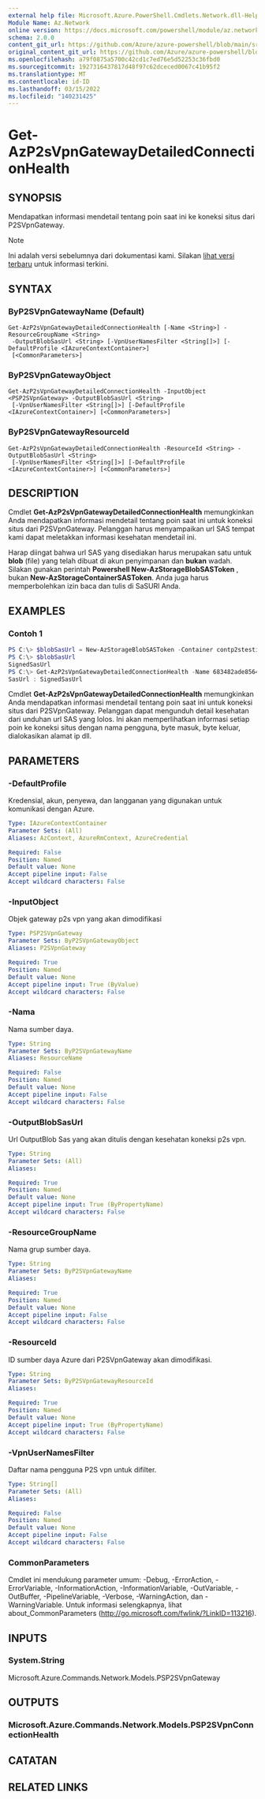 ```yaml
---
external help file: Microsoft.Azure.PowerShell.Cmdlets.Network.dll-Help.xml
Module Name: Az.Network
online version: https://docs.microsoft.com/powershell/module/az.network/get-azp2svpngatewaydetailedconnectionhealth
schema: 2.0.0
content_git_url: https://github.com/Azure/azure-powershell/blob/main/src/Network/Network/help/Get-AzP2sVpnGatewayDetailedConnectionHealth.md
original_content_git_url: https://github.com/Azure/azure-powershell/blob/main/src/Network/Network/help/Get-AzP2sVpnGatewayDetailedConnectionHealth.md
ms.openlocfilehash: a79f0875a5700c42cd1c7ed76e5d52253c36fbd0
ms.sourcegitcommit: 1927316437817d48f97c62dceced0067c41b95f2
ms.translationtype: MT
ms.contentlocale: id-ID
ms.lasthandoff: 03/15/2022
ms.locfileid: "140231425"
---
```

# Get-AzP2sVpnGatewayDetailedConnectionHealth

## SYNOPSIS
Mendapatkan informasi mendetail tentang poin saat ini ke koneksi situs dari P2SVpnGateway.

> [!NOTE]
>Ini adalah versi sebelumnya dari dokumentasi kami. Silakan [lihat versi terbaru](/powershell/module/az.network/get-azp2svpngatewaydetailedconnectionhealth) untuk informasi terkini.

## SYNTAX

### ByP2SVpnGatewayName (Default)
```
Get-AzP2sVpnGatewayDetailedConnectionHealth [-Name <String>] -ResourceGroupName <String>
 -OutputBlobSasUrl <String> [-VpnUserNamesFilter <String[]>] [-DefaultProfile <IAzureContextContainer>]
 [<CommonParameters>]
```

### ByP2SVpnGatewayObject
```
Get-AzP2sVpnGatewayDetailedConnectionHealth -InputObject <PSP2SVpnGateway> -OutputBlobSasUrl <String>
 [-VpnUserNamesFilter <String[]>] [-DefaultProfile <IAzureContextContainer>] [<CommonParameters>]
```

### ByP2SVpnGatewayResourceId
```
Get-AzP2sVpnGatewayDetailedConnectionHealth -ResourceId <String> -OutputBlobSasUrl <String>
 [-VpnUserNamesFilter <String[]>] [-DefaultProfile <IAzureContextContainer>] [<CommonParameters>]
```

## DESCRIPTION
Cmdlet **Get-AzP2sVpnGatewayDetailedConnectionHealth** memungkinkan Anda mendapatkan informasi mendetail tentang poin saat ini untuk koneksi situs dari P2SVpnGateway. Pelanggan harus menyampaikan url SAS tempat kami dapat meletakkan informasi kesehatan mendetail ini.

Harap diingat bahwa url SAS yang disediakan harus merupakan satu untuk **blob** (file) yang telah dibuat di akun penyimpanan dan **bukan** wadah. Silakan gunakan perintah **Powershell New-AzStorageBlobSASToken** , bukan **New-AzStorageContainerSASToken**. Anda juga harus memperbolehkan izin baca dan tulis di SaSURl Anda. 

## EXAMPLES

### Contoh 1
```powershell
PS C:\> $blobSasUrl = New-AzStorageBlobSASToken -Container contp2stesting -Blob emptyfile.txt -Context $context -Permission "rwd" -StartTime $now.AddHours(-1) -ExpiryTime $now.AddDays(1) -FullUri
PS C:\> $blobSasUrl
SignedSasUrl
PS C:\> Get-AzP2sVpnGatewayDetailedConnectionHealth -Name 683482ade8564515aed4b8448c9757ea-westus-gw -ResourceGroupName P2SCortexGATesting -OutputBlobSasUrl $blobSasUrl
SasUrl : SignedSasUrl
```

Cmdlet **Get-AzP2sVpnGatewayDetailedConnectionHealth** memungkinkan Anda mendapatkan informasi mendetail tentang poin saat ini untuk koneksi situs dari P2SVpnGateway. Pelanggan dapat mengunduh detail kesehatan dari unduhan url SAS yang lolos. Ini akan memperlihatkan informasi setiap poin ke koneksi situs dengan nama pengguna, byte masuk, byte keluar, dialokasikan alamat ip dll.

## PARAMETERS

### -DefaultProfile
Kredensial, akun, penyewa, dan langganan yang digunakan untuk komunikasi dengan Azure.

```yaml
Type: IAzureContextContainer
Parameter Sets: (All)
Aliases: AzContext, AzureRmContext, AzureCredential

Required: False
Position: Named
Default value: None
Accept pipeline input: False
Accept wildcard characters: False
```

### -InputObject
Objek gateway p2s vpn yang akan dimodifikasi

```yaml
Type: PSP2SVpnGateway
Parameter Sets: ByP2SVpnGatewayObject
Aliases: P2SVpnGateway

Required: True
Position: Named
Default value: None
Accept pipeline input: True (ByValue)
Accept wildcard characters: False
```

### -Nama
Nama sumber daya.

```yaml
Type: String
Parameter Sets: ByP2SVpnGatewayName
Aliases: ResourceName

Required: False
Position: Named
Default value: None
Accept pipeline input: False
Accept wildcard characters: False
```

### -OutputBlobSasUrl
Url OutputBlob Sas yang akan ditulis dengan kesehatan koneksi p2s vpn.

```yaml
Type: String
Parameter Sets: (All)
Aliases:

Required: True
Position: Named
Default value: None
Accept pipeline input: True (ByPropertyName)
Accept wildcard characters: False
```

### -ResourceGroupName
Nama grup sumber daya.

```yaml
Type: String
Parameter Sets: ByP2SVpnGatewayName
Aliases:

Required: True
Position: Named
Default value: None
Accept pipeline input: False
Accept wildcard characters: False
```

### -ResourceId
ID sumber daya Azure dari P2SVpnGateway akan dimodifikasi.

```yaml
Type: String
Parameter Sets: ByP2SVpnGatewayResourceId
Aliases:

Required: True
Position: Named
Default value: None
Accept pipeline input: True (ByPropertyName)
Accept wildcard characters: False
```

### -VpnUserNamesFilter
Daftar nama pengguna P2S vpn untuk difilter.

```yaml
Type: String[]
Parameter Sets: (All)
Aliases:

Required: False
Position: Named
Default value: None
Accept pipeline input: False
Accept wildcard characters: False
```

### CommonParameters
Cmdlet ini mendukung parameter umum: -Debug, -ErrorAction, -ErrorVariable, -InformationAction, -InformationVariable, -OutVariable, -OutBuffer, -PipelineVariable, -Verbose, -WarningAction, dan -WarningVariable. Untuk informasi selengkapnya, lihat about_CommonParameters (http://go.microsoft.com/fwlink/?LinkID=113216).

## INPUTS

### System.String
Microsoft.Azure.Commands.Network.Models.PSP2SVpnGateway

## OUTPUTS

### Microsoft.Azure.Commands.Network.Models.PSP2SVpnConnectionHealth

## CATATAN

## RELATED LINKS
